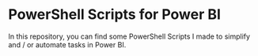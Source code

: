 # PowerShell Scripts for Power BI

In this repository, you can find some PowerShell Scripts I made to simplify and / or automate tasks in Power BI.
